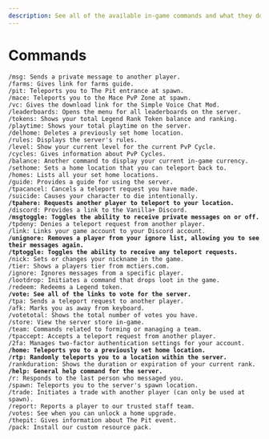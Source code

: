 ```yaml
---
description: See all of the available in-game commands and what they do.
---
```


# Commands

<pre class="language-yaml" data-overflow="wrap" data-full-width="true"><code class="lang-yaml">/msg: Sends a private message to another player.
/farms: Gives link for farms guide.
/pit: Teleports you to The Pit entrance at spawn.
/mace: Teleports you to the Mace PvP Zone at spawn.
/vc: Gives the download link for the Simple Voice Chat Mod.
/leaderboards: Opens the menu for all leaderboards on the server.
/tokens: Shows your total Legend Rank Token balance and ranking.
/playtime: Shows your total playtime on the server.
/delhome: Deletes a previously set home location.
/rules: Displays the server's rules.
/level: Show your current level for the current PvP Cycle.
/cycles: Gives information about PvP Cycles.
/balance: Another command to display your current in-game currency.
/sethome: Sets a home location that you can teleport back to.
/homes: Lists all your set home locations.
/guide: Provides a guide for using the server.
/tpacancel: Cancels a teleport request you have made.
/suicide: Causes your character to die intentionally.
<strong>/tpahere: Requests another player to teleport to your location.
</strong>/discord: Provides a link to the Vanilla+ Discord.
<strong>/msgtoggle: Toggles the ability to receive private messages on or off.
</strong>/tpdeny: Denies a teleport request from another player.
/link: Links your game account to your Discord account.
<strong>/unignore: Removes a player from your ignore list, allowing you to see their messages again.
</strong><strong>/tptoggle: Toggles the ability to receive any teleport requests.
</strong>/nick: Sets or changes your nickname in the game.
/tier: Shows a players tier from mctiers.com.
/ignore: Ignores messages from a specific player.
/lootdrop: Initiates a command that drops loot in the game.
/redeem: Redeems a Legend token.
<strong>/vote: See all of the links to vote for the server.
</strong>/tpa: Sends a teleport request to another player.
/afk: Marks you as away from keyboard.
/votetotal: Shows the total number of votes you have.
/store: View the server store in-game.
/team: Commands related to forming or managing a team.
/tpaccept: Accepts a teleport request from another player.
/2fa: Manages two-factor authentication settings for your account.
<strong>/home: Teleports you to a previously set home location.
</strong><strong>/rtp: Randomly teleports you to a location within the server.
</strong>/rankduration: Shows the duration or expiration of your current rank.
<strong>/help: General help command for the server.
</strong>/r: Responds to the last person who messaged you.
/spawn: Teleports you to the server's spawn location.
/trade: Initiates a trade with another player (can only be used at spawn).
/report: Reports a player to our trusted staff team.
/votes: See when you can unlock a home upgrade.
/thepit: Gives information about The Pit event.
/pack: Install our custom resource pack.
</code></pre>
